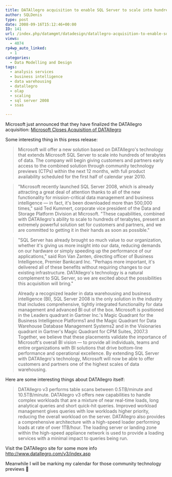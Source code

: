 ```yaml
---
title: DATAllegro acquisition to enable SQL Server to scale into hundreds of terabytes of data
author: SQLDenis
type: post
date: 2008-09-16T15:12:46+00:00
ID: 141
url: /index.php/datamgmt/datadesign/datallegro-acquisition-to-enable-sql-ser/
views:
  - 4074
rp4wp_auto_linked:
  - 1
categories:
  - Data Modelling and Design
tags:
  - analysis services
  - business intelligence
  - data warehousing
  - datallegro
  - olap
  - scaling
  - sql server 2008
  - ssas

---
```

Microsoft just announced that they have finalized the DATAllegro acquisition: [Microsoft Closes Acquisition of DATAllegro][1]

Some interesting thing in this press release:
  


> Microsoft will offer a new solution based on DATAllegro's technology that extends Microsoft SQL Server to scale into hundreds of terabytes of data. The company will begin giving customers and partners early access to the combined solution through community technology previews (CTPs) within the next 12 months, with full product availability scheduled for the first half of calendar year 2010.
  
> "Microsoft recently launched SQL Server 2008, which is already attracting a great deal of attention thanks to all of the new functionality for mission-critical data management and business intelligence — in fact, it's been downloaded more than 500,000 times," said Ted Kummert, corporate vice president of the Data and Storage Platform Division at Microsoft. "These capabilities, combined with DATAllegro's ability to scale to hundreds of terabytes, present an extremely powerful solution set for customers and partners, and we are committed to getting it in their hands as soon as possible."
  
> "SQL Server has already brought so much value to our organization, whether it's giving us more insight into our data, reducing demands on our hardware or simply speeding up the performance of our applications," said Ron Van Zanten, directing officer of Business Intelligence, Premier Bankcard Inc. "Perhaps more important, it's delivered all of these benefits without requiring changes to our existing infrastructure. DATAllegro's technology is a natural complement to SQL Server, so we are excited about the possibilities this acquisition will bring."</p> 
> 
> Already a recognized leader in data warehousing and business intelligence (BI), SQL Server 2008 is the only solution in the industry that includes comprehensive, tightly integrated functionality for data management and advanced BI out of the box. Microsoft is positioned in the Leaders quadrant in Gartner Inc.'s Magic Quadrant for the Business Intelligence Platforms1 and the Magic Quadrant for Data Warehouse Database Management Systems2 and in the Visionaries quadrant in Gartner's Magic Quadrant for CPM Suites, 2007.3 Together, we believe that these placements validate the importance of Microsoft's overall BI vision — to provide all individuals, teams and entire organizations with BI solutions that drive bottom-line performance and operational excellence. By extending SQL Server with DATAllegro's technology, Microsoft will now be able to offer customers and partners one of the highest scales of data warehousing.

Here are some interesting things about DATAllegro itself:

> DATAllegro v3 performs table scans between 0.5TB/minute and 10.5TB/minute. DATAllegro v3 offers new capabilities to handle complex workloads that are a mixture of near real-time loads, long analytical queries and short quick-hit queries. Improved workload management gives queries with low workloads higher priority, reducing the overall workload on the server. DATAllegro also provides a comprehensive architecture with a high-speed loader performing loads at rate of over 1TB/hour. The loading server or landing zone within the high-speed appliance network is used to provide a loading services with a minimal impact to queries being run.

Visit the DATAllegro site for some more info http://www.datallegro.com/v3/index.asp

Meanwhile I will be marking my calendar for those community technology previews 🙂

 [1]: http://www.microsoft.com/presspass/press/2008/sep08/09-16DAPR.mspx?rss_fdn=Press%20Releases